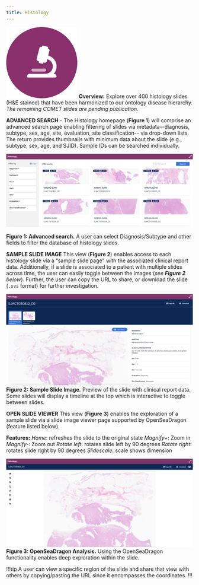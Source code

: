 ```yaml
---
title: Histology
---
```

![Histology](./histology.svg)
**Overview:** Explore over 400 histology slides (H&E stained) that have been harmonized to our ontology disease hierarchy. *The remaining COMET slides are pending publication.*

**ADVANCED SEARCH** - The Histology homepage (**Figure 1**) will comprise an advanced search page enabling filtering of slides via metadata--diagnosis, subtype, sex, age, site, evaluation, site classification-- via drop-down lists. The return provides thumbnails with minimum data about the slide (e.g., subtype, sex, age, and SJID). Sample IDs can be searched individually.


![](./advanced_search.png)

**Figure 1: Advanced search.** A user can select Diagnosis/Subtype and other fields to filter the database of histology slides.

**SAMPLE SLIDE IMAGE**
This view (**Figure 2**) enables access to each histology slide via a “sample slide page" with the associated clinical report data. Additionally, if a slide is associated to a patient with multiple slides across time, the user can easily toggle between the images (*see **Figure 2** below*). Further, the user can copy the URL to share, or download the slide (`.svs` format) for further investigation.


![](./sample_slide.png)
**Figure 2: Sample Slide Image.** Preview of the slide with clinical report data. Some slides will display a timeline at the top which is interactive to toggle between slides.


**OPEN SLIDE VIEWER**
This view (**Figure 3**) enables the exploration of a sample slide via a slide image viewer page supported by OpenSeaDragon (feature listed below).

**Features:**
*Home*: refreshes the slide to the original state
*Magnify+*: Zoom in
*Magnify-*: Zoom out
*Rotate left*: rotates slide left by 90 degrees
*Rotate right*: rotates slide right by 90 degrees
*Slidescale*: scale shows dimension

![](./slide_viewer.png)
**Figure 3: OpenSeaDragon Analysis.** Using the OpenSeaDragon functionality enables deep exploration within the slide.

!!!tip
A user can view a specific region of the slide and share that view with others by copying/pasting the URL since it encompasses the coordinates.
!!!


